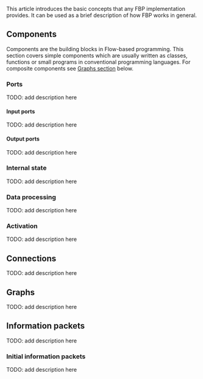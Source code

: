 This article introduces the basic concepts that any FBP implementation provides. It can be used as a brief description of how FBP works in general.

## Components

Components are the building blocks in Flow-based programming. This section covers simple components which are usually written as classes, functions or small programs in conventional programming languages. For composite components see [Graphs section](Concepts#Graphs) below.

### Ports

TODO: add description here

#### Input ports

TODO: add description here

#### Output ports

TODO: add description here

### Internal state

TODO: add description here

### Data processing

TODO: add description here

### Activation

TODO: add description here

## Connections

TODO: add description here

## Graphs

TODO: add description here

## Information packets

TODO: add description here

### Initial information packets

TODO: add description here